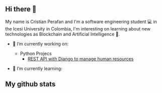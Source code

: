 ## Hi there 👋
My name is Cristian Perafan and I'm a software engineering student 💻 in the Icesi University in Colombia, I'm interesting on learning about new technologies as Blockchain and Artificial Intelligence 🤖.

- 🔭 I’m currently working on:
  - Python Projecs
      - [REST API with Django to manage human resources](https://github.com/CristianPerafan/DjangoHRManagementAPI)
        


  
- 🌱 I’m currently learning:

  
## My github stats



<!--
**CristianPerafan/CristianPerafan** is a ✨ _special_ ✨ repository because its `README.md` (this file) appears on your GitHub profile.

Here are some ideas to get you started:

- 🔭 I’m currently working on ...
- 🌱 I’m currently learning ...
- 👯 I’m looking to collaborate on ...
- 🤔 I’m looking for help with ...
- 💬 Ask me about ...
- 📫 How to reach me: ...
- 😄 Pronouns: ...
- ⚡ Fun fact: ...
-->

